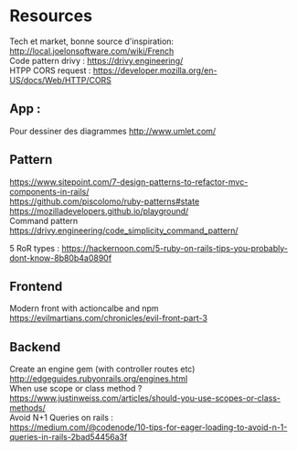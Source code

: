 # Resources

Tech et market, bonne source d'inspiration:
  http://local.joelonsoftware.com/wiki/French
<br>
Code pattern drivy :
https://drivy.engineering/
<br>
HTPP CORS request : 
https://developer.mozilla.org/en-US/docs/Web/HTTP/CORS


## App :
Pour dessiner des diagrammes
http://www.umlet.com/



## Pattern
https://www.sitepoint.com/7-design-patterns-to-refactor-mvc-components-in-rails/ </br>
https://github.com/piscolomo/ruby-patterns#state
https://mozilladevelopers.github.io/playground/ <br>
Command pattern https://drivy.engineering/code_simplicity_command_pattern/

5 RoR types : https://hackernoon.com/5-ruby-on-rails-tips-you-probably-dont-know-8b80b4a0890f


## Frontend
Modern front with actioncalbe and npm
https://evilmartians.com/chronicles/evil-front-part-3 </br>

## Backend

Create an engine gem (with controller routes etc) <br>
http://edgeguides.rubyonrails.org/engines.html
<br>
When use scope or class method ? <br>
https://www.justinweiss.com/articles/should-you-use-scopes-or-class-methods/
<br>
Avoid N+1 Queries on rails : <br>
https://medium.com/@codenode/10-tips-for-eager-loading-to-avoid-n-1-queries-in-rails-2bad54456a3f
